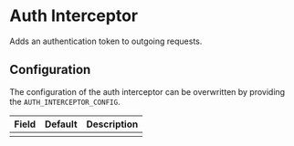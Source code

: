 # Auth Interceptor
Adds an authentication token to outgoing requests.

## Configuration
The configuration of the auth interceptor can be overwritten by providing the `AUTH_INTERCEPTOR_CONFIG`.

| Field | Default | Description | 
|---|---|---|
| | | |
